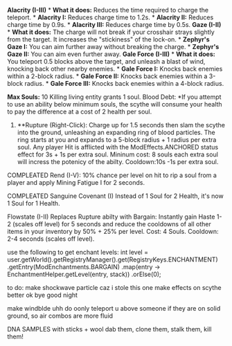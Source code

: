  **Alacrity (I-III)**
    *   **What it does:** Reduces the time required to charge the teleport.
        *   **Alacrity I:** Reduces charge time to 1.2s.
        *   **Alacrity II:** Reduces charge time by 0.9s.
        *   **Alacrity III:** Reduces charge time by 0.5s.
 **Gaze (I-II)**
    *   **What it does:** The charge will not break if your crosshair strays slightly from the target. It increases the "stickiness" of the lock-on.
        *   **Zephyr's Gaze I:** You can aim further away without breaking the charge.
        *   **Zephyr's Gaze II:** You can aim even further away.
**Gale Force (I-III)**
    *   **What it does:** You teleport 0.5 blocks above the target, and unleash a blast of wind, knocking back other nearby enemies.
        *   **Gale Force I:** Knocks back enemies within a 2-block radius.
        *   **Gale Force II:** Knocks back enemies within a 3-block radius.
        *   **Gale Force III:** Knocks back enemies within a 4-block radius.





**Max Souls:** 10
Killing living entity grants 1 soul.
Blood Debt: *If you attempt to use an ability below minimum souls, the scythe will consume your health to pay the difference at a cost of 2 health per soul.

1.  **Rupture (Right-Click): Charge up for 1.5 seconds then slam the scythe into the ground, unleashing an expanding ring of blood particles. The ring starts at you and expands to a 5-block radius + 1 radius per extra soul. Any player Hit is afflicted with the ModEffects.ANCHORED status effect for 3s + 1s per extra soul.
Mininum cost: 8 souls each extra soul will incress the potenicy of the abilty. Cooldown:10s -1s per extra soul.

COMPLEATED Rend (I-V): 10% chance per level on hit to rip a soul from a player and apply Mining Fatigue I for 2 seconds.

COMPLEATED Sanguine Covenant (I) Instead of 1 Soul for 2 Health, it's now 1 Soul for 1 Health.

Flowstate (I-II) Replaces Rupture abilty with Bargain: Instantly gain Haste 1-2 (scales off level) for 5 seconds and reduce the cooldowns of all other items in your inventory by 50% + 25% per level. Cost: 4 Souls. Cooldown: 2-4 seconds (scales off level).

use the following to get enchant levels:
int level = user.getWorld().getRegistryManager().get(RegistryKeys.ENCHANTMENT)
.getEntry(ModEnchantments.BARGAIN)
.map(entry -> EnchantmentHelper.getLevel(entry, stack))
.orElse(0);


to do: make shockwave particle caz i stole this one
make effects on scythe better ok bye good night

make windblde uhh do oonly teleport u above someone if they are on solid  ground, so air combos are more fluid


DNA SAMPLES with sticks + wool dab them, clone them, stalk them, kill them!

